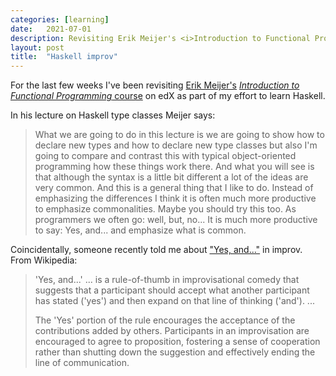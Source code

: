 ```yaml
---
categories: [learning]
date:   2021-07-01
description: Revisiting Erik Meijer's <i>Introduction to Functional Programming</i> course on edX
layout: post
title:  "Haskell improv"
---
```


For the last few weeks I've been revisiting [Erik Meijer's](https://en.wikipedia.org/wiki/Erik_Meijer_(computer_scientist)) [_Introduction to Functional Programming_ course](https://www.edx.org/course/introduction-to-functional-programming) on edX as part of my effort to learn Haskell.

In his lecture on Haskell type classes Meijer says:

> What we are going to do in this lecture is we are going to show how to  declare new types and how to declare new type classes but also I'm  going to compare and contrast this with typical object-oriented  programming how these things work there. And what you will see is that  although the syntax is a little bit different a lot of the ideas are  very common. And this is a general thing that I like to do. Instead of  emphasizing the differences I think it is often much more productive  to emphasize commonalities. Maybe you should try this too. As  programmers we often go: well, but, no... It is much more productive  to say: Yes, and... and emphasize what is common.

Coincidentally, someone recently told me about ["Yes, and..."](https://en.wikipedia.org/wiki/Yes,_and...) in improv. From Wikipedia:

> 'Yes, and...' ... is a rule-of-thumb in improvisational comedy that suggests that a participant should accept what another participant has stated ('yes') and then expand on that line of thinking ('and'). ...
>
> The 'Yes' portion of the rule encourages the acceptance of the contributions added by others. Participants in an improvisation are encouraged to agree to proposition, fostering a sense of cooperation rather than shutting down the suggestion and effectively ending the line of communication.
